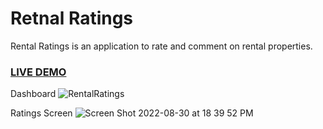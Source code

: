 # Retnal Ratings
Rental Ratings is an application to rate and comment on rental properties.

### <a href="http://54.151.68.144/dashboard">LIVE DEMO</a>

Dashboard
![RentalRatings](https://user-images.githubusercontent.com/72363705/187573849-e7336671-77ad-40d8-ad6b-2b9701342f4d.png)

Ratings Screen
![Screen Shot 2022-08-30 at 18 39 52 PM](https://user-images.githubusercontent.com/72363705/187573993-a8ea32c4-c1a6-4836-9b16-edb0bda617a1.png)
